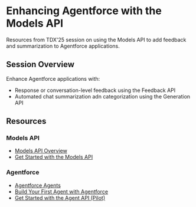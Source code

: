 # Enhancing Agentforce with the Models API
Resources from TDX'25 session on using the Models API to add feedback and summarization to Agentforce applications.

## Session Overview
Enhance Agentforce applications with: 
- Response or conversation-level feedback using the Feedback API
- Automated chat summarization adn categorization using the Generation API

## Resources
### Models API
- [Models API Overview](https://developer.salesforce.com/docs/einstein/genai/guide/models-api.html)
- [Get Started with the Models API](https://trailhead.salesforce.com/content/learn/modules/get-started-with-einstein-models-api)

### Agentforce
- [Agentforce Agents](https://help.salesforce.com/s/articleView?id=ai.copilot_intro.htm&type=5)
- [Build Your First Agent with Agentforce](https://trailhead.salesforce.com/content/learn/projects/quick-start-build-your-first-agent-with-agentforce)
- [Get Started with the Agent API (Pilot)](https://developer.salesforce.com/docs/einstein/genai/guide/agent-api-get-started.html)

